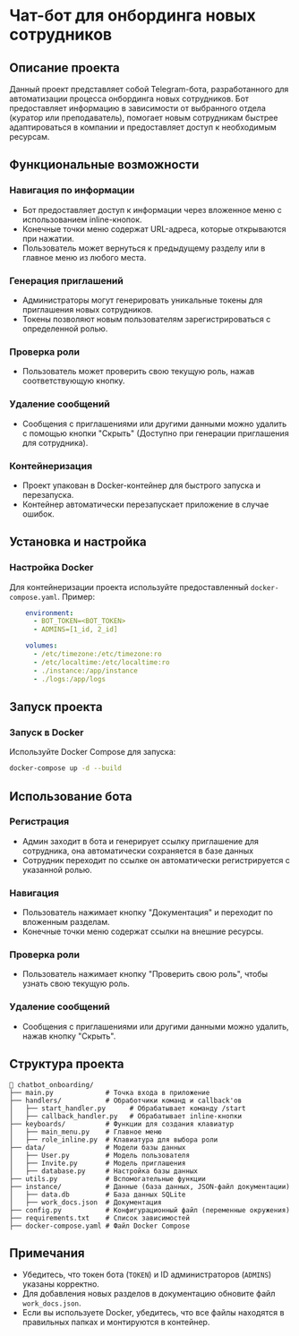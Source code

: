 # Чат-бот для онбординга новых сотрудников

## Описание проекта
Данный проект представляет собой Telegram-бота, разработанного для автоматизации процесса онбординга новых сотрудников. Бот предоставляет информацию в зависимости от выбранного отдела (куратор или преподаватель), помогает новым сотрудникам быстрее адаптироваться в компании и предоставляет доступ к необходимым ресурсам.

## Функциональные возможности

### Навигация по информации
- Бот предоставляет доступ к информации через вложенное меню с использованием inline-кнопок.
- Конечные точки меню содержат URL-адреса, которые открываются при нажатии.
- Пользователь может вернуться к предыдущему разделу или в главное меню из любого места.

### Генерация приглашений
- Администраторы могут генерировать уникальные токены для приглашения новых сотрудников.
- Токены позволяют новым пользователям зарегистрироваться с определенной ролью.

### Проверка роли
- Пользователь может проверить свою текущую роль, нажав соответствующую кнопку.

### Удаление сообщений
- Сообщения с приглашениями или другими данными можно удалить с помощью кнопки "Скрыть" (Доступно при генерации приглашения для сотрудника).

### Контейнеризация
- Проект упакован в Docker-контейнер для быстрого запуска и перезапуска.
- Контейнер автоматически перезапускает приложение в случае ошибок.

## Установка и настройка
### Настройка Docker
Для контейнеризации проекта используйте предоставленный `docker-compose.yaml`. Пример:
```yaml
    environment:
      - BOT_TOKEN=<BOT_TOKEN>
      - ADMINS=[1_id, 2_id]

    volumes:
      - /etc/timezone:/etc/timezone:ro
      - /etc/localtime:/etc/localtime:ro
      - ./instance:/app/instance
      - ./logs:/app/logs
```

## Запуск проекта
### Запуск в Docker
Используйте Docker Compose для запуска:
```sh
docker-compose up -d --build
```

## Использование бота
### Регистрация
- Админ заходит в бота и генерирует ссылку приглашение для сотрудника, она автоматически сохраняется в базе данных
- Сотрудник переходит по ссылке он автоматически регистрируется с указанной ролью.

### Навигация
- Пользователь нажимает кнопку "Документация" и переходит по вложенным разделам.
- Конечные точки меню содержат ссылки на внешние ресурсы.

### Проверка роли
- Пользователь нажимает кнопку "Проверить свою роль", чтобы узнать свою текущую роль.

### Удаление сообщений
- Сообщения с приглашениями или другими данными можно удалить, нажав кнопку "Скрыть".

## Структура проекта
```plaintext
📂 chatbot_onboarding/
├── main.py             # Точка входа в приложение
├── handlers/           # Обработчики команд и callback'ов
│   ├── start_handler.py      # Обрабатывает команду /start
│   ├── callback_handler.py   # Обрабатывает inline-кнопки
├── keyboards/          # Функции для создания клавиатур
│   ├── main_menu.py    # Главное меню
│   ├── role_inline.py  # Клавиатура для выбора роли
├── data/               # Модели базы данных
│   ├── User.py         # Модель пользователя
│   ├── Invite.py       # Модель приглашения
│   ├── database.py     # Настройка базы данных
├── utils.py            # Вспомогательные функции
├── instance/           # Данные (база данных, JSON-файл документации)
│   ├── data.db         # База данных SQLite
│   ├── work_docs.json  # Документация
├── config.py           # Конфигурационный файл (переменные окружения)
├── requirements.txt    # Список зависимостей
├── docker-compose.yaml # Файл Docker Compose
```

## Примечания
- Убедитесь, что токен бота (`TOKEN`) и ID администраторов (`ADMINS`) указаны корректно.
- Для добавления новых разделов в документацию обновите файл `work_docs.json`.
- Если вы используете Docker, убедитесь, что все файлы находятся в правильных папках и монтируются в контейнер.
